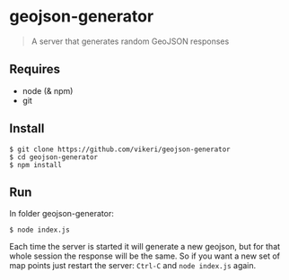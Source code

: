 # geojson-generator
> A server that generates random GeoJSON responses

## Requires
* node (& npm)
* git

## Install
```
$ git clone https://github.com/vikeri/geojson-generator
$ cd geojson-generator
$ npm install
```
## Run
In folder geojson-generator:
```
$ node index.js
```
Each time the server is started it will generate a new geojson, but for that whole session the response will be the same. So if you want a new set of map points just restart the server:
`Ctrl-C` and `node index.js` again.